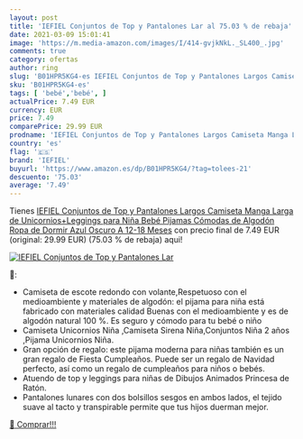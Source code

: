 ```yaml
---
layout: post
title: 'IEFIEL Conjuntos de Top y Pantalones Lar al 75.03 % de rebaja'
date: 2021-03-09 15:01:41
image: 'https://m.media-amazon.com/images/I/414-gvjkNkL._SL400_.jpg'
comments: true
category: ofertas
author: ring
slug: 'B01HPR5KG4-es IEFIEL Conjuntos de Top y Pantalones Largos Camiseta Manga...'
sku: 'B01HPR5KG4-es'
tags: [ 'bebé','bebé', ]
actualPrice: 7.49 EUR
currency: EUR
price: 7.49
comparePrice: 29.99 EUR
prodname: 'IEFIEL Conjuntos de Top y Pantalones Largos Camiseta Manga Larga de Unicornios+Leggings para Niña Bebé Pijamas Cómodas de Algodón Ropa de Dormir Azul Oscuro A 12-18 Meses'
country: 'es'
flag: '🇪🇸'
brand: 'IEFIEL'
buyurl: 'https://www.amazon.es/dp/B01HPR5KG4/?tag=tolees-21'
descuento: '75.03'
average: '7.49'
---
```


Tienes [IEFIEL Conjuntos de Top y Pantalones Largos Camiseta Manga Larga de Unicornios+Leggings para Niña Bebé Pijamas Cómodas de Algodón Ropa de Dormir Azul Oscuro A 12-18 Meses](https://www.amazon.es/dp/B01HPR5KG4/?tag=tolees-21) con precio final de  7.49 EUR (original: 29.99 EUR) (75.03 %  de rebaja) aqui!

[![IEFIEL Conjuntos de Top y Pantalones Lar](https://m.media-amazon.com/images/I/414-gvjkNkL._SL400_.jpg)](https://www.amazon.es/dp/B01HPR5KG4/?tag=tolees-21)

🔎:

- Camiseta de escote redondo con volante,Respetuoso con el medioambiente y materiales de algodón: el pijama para niña está fabricado con materiales calidad Buenas con el medioambiente y es de algodón natural 100 %. Es seguro y cómodo para tu bebé o niño
- Camiseta Unicornios Niña ,Camiseta Sirena Niña,Conjuntos Niña 2 años ,Pijama Unicornios Niña.
- Gran opción de regalo: este pijama moderna para niñas también es un gran regalo de Fiesta Cumpleaños. Puede ser un regalo de Navidad perfecto, así como un regalo de cumpleaños para niños o bebés.
- Atuendo de top y leggings para niñas de Dibujos Animados Princesa de Ratón.
- Pantalones lunares con dos bolsillos sesgos en ambos lados, el tejido suave al tacto y transpirable permite que tus hijos duerman mejor.

[🛒 Comprar!!!](https://www.amazon.es/dp/B01HPR5KG4/?tag=tolees-21)
